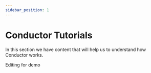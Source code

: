 ```yaml
---
sidebar_position: 1
---
```


# Conductor Tutorials

In this section we have content that will help us to understand how Conductor works.


Editing for demo
